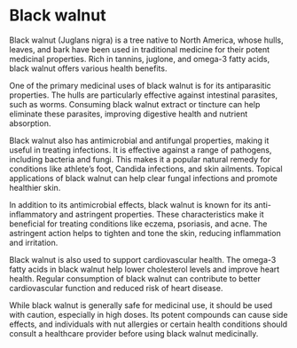 <!--
source: GPT-4o: black walnut (medicinal) (as paragraphs) (less than 220 words)
tags: herbals
-->

# Black walnut

Black walnut (Juglans nigra) is a tree native to North America, whose hulls, leaves, and bark have been used in traditional medicine for their potent medicinal properties. Rich in tannins, juglone, and omega-3 fatty acids, black walnut offers various health benefits.

One of the primary medicinal uses of black walnut is for its antiparasitic properties. The hulls are particularly effective against intestinal parasites, such as worms. Consuming black walnut extract or tincture can help eliminate these parasites, improving digestive health and nutrient absorption.

Black walnut also has antimicrobial and antifungal properties, making it useful in treating infections. It is effective against a range of pathogens, including bacteria and fungi. This makes it a popular natural remedy for conditions like athlete’s foot, Candida infections, and skin ailments. Topical applications of black walnut can help clear fungal infections and promote healthier skin.

In addition to its antimicrobial effects, black walnut is known for its anti-inflammatory and astringent properties. These characteristics make it beneficial for treating conditions like eczema, psoriasis, and acne. The astringent action helps to tighten and tone the skin, reducing inflammation and irritation.

Black walnut is also used to support cardiovascular health. The omega-3 fatty acids in black walnut help lower cholesterol levels and improve heart health. Regular consumption of black walnut can contribute to better cardiovascular function and reduced risk of heart disease.

While black walnut is generally safe for medicinal use, it should be used with caution, especially in high doses. Its potent compounds can cause side effects, and individuals with nut allergies or certain health conditions should consult a healthcare provider before using black walnut medicinally.
